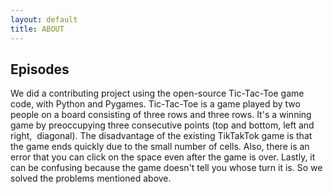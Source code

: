 ```yaml
---
layout: default
title: ABOUT
---
```

<div class = "episodes">

<h2> Episodes </h2>
We did a contributing project using the open-source Tic-Tac-Toe game code, with Python and Pygames. Tic-Tac-Toe is a game played by two people on a board consisting of three rows and three rows.  It's a winning game by preoccupying three consecutive points (top and bottom, left and right,  diagonal). The disadvantage of the existing TikTakTok game is that the game ends quickly due to the small number of cells. Also, there is an error that you can click on the space even after the game is over. Lastly, it can be confusing because the game doesn't tell you whose turn it is. So we solved the problems mentioned above.
</div> 
